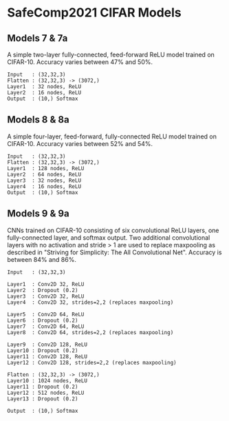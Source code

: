 # SafeComp2021 CIFAR Models

## Models 7 & 7a

A simple two-layer fully-connected, feed-forward ReLU model trained on CIFAR-10. Accuracy varies between 47% and 50%.

```text
Input   : (32,32,3)
Flatten : (32,32,3) -> (3072,)
Layer1  : 32 nodes, ReLU
Layer2  : 16 nodes, ReLU
Output  : (10,) Softmax
```

## Models 8 & 8a

A simple four-layer, feed-forward, fully-connected ReLU model trained on CIFAR-10. Accuracy varies between 52% and 54%.

```text
Input   : (32,32,3)
Flatten : (32,32,3) -> (3072,)
Layer1  : 128 nodes, ReLU
Layer2  : 64 nodes, ReLU
Layer3  : 32 nodes, ReLU
Layer4  : 16 nodes, ReLU
Output  : (10,) Softmax
```

## Models 9 & 9a

CNNs trained on CIFAR-10 consisting of six convolutional ReLU layers, one fully-connected layer, and softmax output. Two additional convolutional layers with no activation and stride > 1 are used to replace maxpooling as described in "Striving for Simplicity: The All Convolutional Net". Accuracy is between 84% and 86%.

```text
Input   : (32,32,3)
 
Layer1  : Conv2D 32, ReLU
Layer2  : Dropout (0.2)
Layer3  : Conv2D 32, ReLU
Layer4  : Conv2D 32, strides=2,2 (replaces maxpooling)
 
Layer5  : Conv2D 64, ReLU
Layer6  : Dropout (0.2)
Layer7  : Conv2D 64, ReLU
Layer8  : Conv2D 64, strides=2,2 (replaces maxpooling)
 
Layer9  : Conv2D 128, ReLU
Layer10 : Dropout (0.2)
Layer11 : Conv2D 128, ReLU
Layer12 : Conv2D 128, strides=2,2 (replaces maxpooling)
 
Flatten : (32,32,3) -> (3072,)
Layer10 : 1024 nodes, ReLU
Layer11 : Dropout (0.2)
Layer12 : 512 nodes, ReLU
Layer13 : Dropout (0.2)
 
Output  : (10,) Softmax
```
